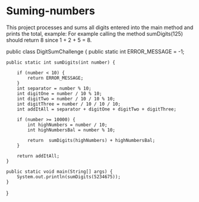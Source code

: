 # Suming-numbers
This project processes and sums all digits entered into the main method and prints the total, example: For example calling the method sumDigits(125) should return 8 since 1 + 2 + 5 = 8.

public class DigitSumChallenge {
    public static int ERROR_MESSAGE = -1;

    public static int sumDigits(int number) {

        if (number < 10) {
            return ERROR_MESSAGE;
        }
        int separator = number % 10;
        int digitOne = number / 10 % 10;
        int digitTwo = number / 10 / 10 % 10;
        int digitThree = number / 10 / 10 / 10;
        int addItAll = separator + digitOne + digitTwo + digitThree;

        if (number >= 10000) {
            int highNumbers = number / 10;
            int highNumbersBal = number % 10;

            return  sumDigits(highNumbers) + highNumbersBal;
        }

        return addItAll;
    }

    public static void main(String[] args) {
        System.out.println(sumDigits(5234675));
    }
}
